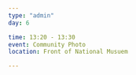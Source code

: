 ```yaml
---
type: "admin"
day: 6

time: 13:20 - 13:30
event: Community Photo
location: Front of National Musuem

---
```

